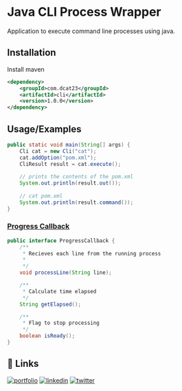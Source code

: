 
# Java CLI Process Wrapper

Application to execute command line processes using java.

## Installation

Install maven

```xml
<dependency>
    <groupId>com.dcat23</groupId>
    <artifactId>cli</artifactId>
    <version>1.0.0</version>
</dependency>
```

## Usage/Examples

```java
public static void main(String[] args) {
    Cli cat = new Cli("cat");
    cat.addOption("pom.xml");
    CliResult result = cat.execute();
    
    // prints the contents of the pom.xml
    System.out.println(result.out());
    
    // cat pom.xml
    System.out.println(result.command());
}
```
### [Progress Callback](src/main/java/com/dcat23/cli/ProgressCallBackImpl.java)
```java
public interface ProgressCallback {
    /**
     * Recieves each line from the running process
     * 
     */
    void processLine(String line);

    /**
     * Calculate time elapsed
     */
    String getElapsed();

    /**
     * Flag to stop processing
     */
    boolean isReady();
}
```

## 🔗 Links
[![portfolio](https://img.shields.io/badge/my_portfolio-000?style=for-the-badge&logo=ko-fi&logoColor=white)](https://dcatuns.vercel.app/)
[![linkedin](https://img.shields.io/badge/linkedin-0A66C2?style=for-the-badge&logo=linkedin&logoColor=white)](https://www.linkedin.com/in/devin-catuns/)
[![twitter](https://img.shields.io/badge/twitter-1DA1F2?style=for-the-badge&logo=twitter&logoColor=white)](https://twitter.com/)

